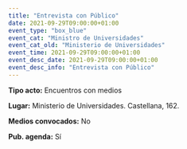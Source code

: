 ```yaml
---
title: "Entrevista con Público"
date: 2021-09-29T09:00:00+01:00
event_type: "box_blue" 
event_cat: "Ministro de Universidades"
event_cat_old: "Ministerio de Universidades"
event_time: 2021-09-29T09:00:00+01:00
event_desc_date: 2021-09-29T09:00:00+01:00
event_desc_info: "Entrevista con Público"
---
```

<p class="card-light list_schedule_description"><b>Tipo acto:</b> Encuentros con medios
</p>
<p class="card-light list_schedule_description"><b>Lugar:</b> Ministerio de Universidades. Castellana, 162.
</p>
<p class="card-light list_schedule_description"><b>Medios convocados:</b> No
</p>
<p class="card-light list_schedule_description"><b>Pub. agenda:</b> Sí
</p>